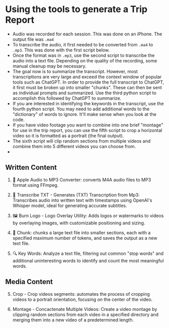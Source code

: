 # Using the tools to generate a Trip Report

- Audio was recorded for each session. This was done on an iPhone. The output file was `.ma4`
- To transcribe the audio, it first needed to be converted from `.ma4` to `.mp3`. This was done with the first script below.
- Once the format was in `.mp3`, use the second script to transcribe the audio into a text file. Depending on the quality of the recording, some manual cleanup may be necessary.
- The goal now is to summarize the transcript. However, most transcriptions are very large and exceed the context window of popular tools such as ChatGPT. In order to provide the full transcript to ChatGPT, it first must be broken up into smaller "chunks". These can then be sent as individual prompts and summarized. Use the third python script to accomplish this followed by ChatGPT to summarize.
- If you are interested in identifying the keywords in the transcript, use the fourth python script. You may need to add additional words to the "dictionary" of words to ignore. It'll make sense when you look at the code.
- If you have video footage you want to combine into one brief "montage" for use in the trip report, you can use the fifth script to crop a horizontal video so it is formatted as a portrait (the final output). 
- The sixth script will clip random sections from multiple videos and combine them into 5 different videos you can choose from.
- 


## Written Content

1. 🎵 Apple Audio to MP3 Converter: converts M4A audio files to MP3 format using FFmpeg.

2. 📝 Transcribe TXT - Generates (TXT) Transcription from Mp3: Transcribes audio into written text with timestamps using OpenAI's Whisper model, ideal for generating accurate subtitles.

2. 🖼️ Burn Logo - Logo Overlay Utility: Adds logos or watermarks to videos by overlaying images, with customizable positioning and sizing.

3. 📄 Chunk: chunks a large text file into smaller sections, each with a specified maximum number of tokens, and saves the output as a new text file.

4. 🔍 Key Words: Analyze a text file, filtering out common "stop words" and additional uninteresting words to identify and count the most meaningful words.

## Media Content

5. Crop - Crop videos segments: automates the process of cropping videos to a portrait orientation, focusing on the center of the video.

6. Montage - Concactenate Multiple Videos: Create a video montage by clipping random sections from each video in a specified directory and merging them into a new video of a predetermined length.











